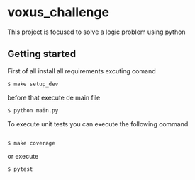 # voxus_challenge
This project is focused to solve a logic problem using python

## Getting started

First of all install all requirements excuting comand

```bash
$ make setup_dev
```

before that execute de main file

```bash
$ python main.py
```

To execute unit tests you can execute the following command

```bash

$ make coverage
```

or execute

```bash 
$ pytest 
```